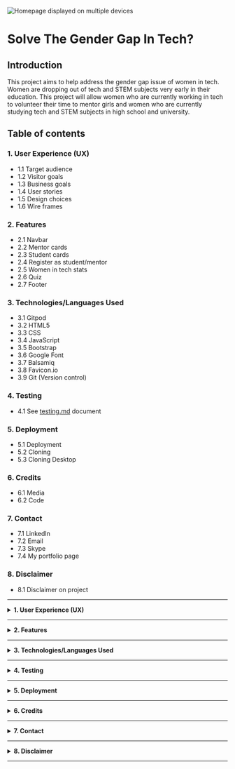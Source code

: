 ![Homepage displayed on multiple devices]()

# **Solve The Gender Gap In Tech?**

## **Introduction**

This project aims to help address the gender gap issue of women in tech. Women are dropping out of tech and STEM subjects very early in their education. This project will allow women who are currently working in tech to volunteer their time to mentor girls and women who are currently studying tech and STEM subjects in high school and university. 

## **Table of contents** 

### **1. User Experience (UX)**
  * 1.1 Target audience
  * 1.2 Visitor goals
  * 1.3 Business goals
  * 1.4 User stories
  * 1.5 Design choices
  * 1.6 Wire frames

### **2. Features**
  * 2.1 Navbar
  * 2.2 Mentor cards
  * 2.3 Student cards 
  * 2.4 Register as student/mentor 
  * 2.5 Women in tech stats 
  * 2.6 Quiz
  * 2.7 Footer

### **3. Technologies/Languages Used**
  * 3.1 Gitpod
  * 3.2 HTML5
  * 3.3 CSS
  * 3.4 JavaScript
  * 3.5 Bootstrap
  * 3.6 Google Font 
  * 3.7 Balsamiq
  * 3.8 Favicon.io
  * 3.9 Git (Version control)

### **4. Testing**
  * 4.1 See [testing.md](testing.md) document 

### **5. Deployment**

  * 5.1 Deployment 
  * 5.2 Cloning 
  * 5.3 Cloning Desktop

### **6. Credits**
  * 6.1 Media
  * 6.2 Code

### **7. Contact**
  * 7.1 LinkedIn
  * 7.2 Email
  * 7.3 Skype
  * 7.4 My portfolio page

### **8. Disclaimer**

  * 8.1 Disclaimer on project 

<hr>

<details>
<summary><strong>1. User Experience (UX)</strong></summary>
<br/>

#### **1.1 Target Audience**

* This project is aimed at any woman who has experience working in tech and who wishes to volunteer her time to act as a mentor to younger women in school and university to help assist the gender gap that exists in tech. 

#### **1.2 Visitor goals** 

* As a student, or woman considering a career in tech i want to be able to search this site for mentors that may be able to mentor me during my education in tech/STEM. I want to be able to post my profile to the site as well so mentors who are browsing the site can see the subjects i am interested in and am perusing. 

* For women who are currently working in tech/STEM i want to be able to post my profile on the site so students can see what field i specialize in and for them to contact me to request mentor assistance. 

#### **1.3 Business goals**

* No business or monetary goals, the site is aimed at helping support young women during their education years so they may choose and stick with a career in tech. 

#### **1.4 User Stories**

* As a visitor to the company website i expect/want/need
 

#### **1.5 Design choices** 

* 

#### **FONTS**

* 

![Image of how the font will look]()

#### **ICONS**

*   

#### **COLORS**

* 

![Image of the color pallet used for the project]()

#### **1.6 Wire Frames** 

* The wireframes for the project can be seen below. There is a wireframe for desktop, tablet and mobile.

#### **DESKTOP**
![Desktop Wireframe]()

#### **TABLET**
![Tablet Wireframe]()

#### **MOBILE**
![Image of Navbar]()

</details>

<hr>

<details>
<summary><strong>2. Features</strong></summary>
<br/>

#### **2.1 Navbar** 

The Navbar we used is a standard Bootstrap Navbar. We chose this because it offers mobile responsiveness and as we don't have many pages on the project a simple Navbar will suffice. 

#### **2.2 Mentor cards**

The mentor card will detail information about the mentor who is volunteering their services on the site. The mentor card will include:

1. A title e.g. Engineering Mentor
2. The name of the mentor
3. An image of the mentor
4. The specialty of the mentor
5. The mentors current job description
6. A logo of the company they are employed by
7. A personal statement of the mentor to include current role, relevant work 
related experience.
8. A link button titled Be My Mentor which takes you to a form where you can
fill in your details to connect with the mentor. 
9. A link button titled Availability which takes you to the mentor calendar.
10. A card titled Education which includes most recent qualifications and logos
of the places of education.
11. A 2nd card titled Licenses, or skills if not applicable to include logos of 
education providers, the qualification skill and the name of the education 
provider.

#### **2.3 Student cards**

#### **2.4 Register as student/mentor**

#### **2.5 Women in tech stats**

The women in tec stats page shows data pulled from different sources. It shows users what countries are leading the way in addressing the gender gap issue. It also highlights how the shortage of women tech can be traced as far back as high school.

The page also shows how the field of computing used to be dominated by women and we also list how women can succeed in tech and we list some of the biggest tech organizations in the world that are headed by women. 

At the bottom of the page we have a number of videos where users can directly hear from women who are already working in the tech/STEM field. 

#### **2.6 Quiz**

#### **2.7 Footer**

* The footer is a basic bootstrap footer that contains the copywrite info and social media icons.

![Image of footer]()
</details>

<hr>

<details>
<summary><strong>3. Technologies/Languages Used</strong></summary>
<br/>

3.1 [Gitpod](https://www.gitpod.io/) - Is the IDE we used for this project<br>
3.2 [HTML5](https://html.com/html5/#What_is_HTML) - This is the markup language we used for this project.<br>
3.3 [CSS](https://en.wikipedia.org/wiki/CSS) - We used CSS to help alter and adjust the presentation of the website to create a pleasant user experience.<br>
3.4 [JavaScript](https://en.wikipedia.org/wiki/JavaScript) - JavaScript was used to write the quiz page on the project<br>
3.5 [Bootstrap](https://getbootstrap.com/) - Bootstrap is the most popular CSS Framework for developing responsive and mobile-first websites. Bootstrap 5 is the version we used for the development of this project.<br>
3.6 [Google fonts](https://fonts.google.com/) - Launched in 2010 Google Fonts is a library of 1,023 free licensed font families.<br>
3.7 [Balsamiq](https://balsamiq.com/)- Balsamiq Wireframes is a rapid low-fidelity UI wireframing tool that reproduces the experience of sketching on a notepad or whiteboard.<br>
3.8 [favicon.io](https://favicon.io/) - Favicon.io is the free favicon generator i used for the project<br>
3.9 [Git](https://git-scm.com/) - Git is free and open source software for distributed version control: tracking changes in any set of files.
</details>

<hr>

<details>
<summary><strong>4. Testing</strong></summary>
<br>

* Testing information can be found in the [testing.md](testing.md) file
</details>
<hr>

<details>
<summary><strong>5. Deployment</strong></summary>
<br>

#### **5.1 Deployment**  

To deploy the site on Github i undertook the following steps:

1. Navigated to my profile page on Github
2. Selected this project from the repositories
3. Clicked on settings
4. Click on pages which is on the left which is in the code and automation section
5. Click where is says source and in the dropdown menu select master 
6. Click on the next dropdown menu to the right select /(root)
7. Click save

You will then receive a confirmation saying the page has been published and also be provided with the link where people can view your site.


The link to view the live site can be found by clicking [Here]()

#### **5.2 Cloning**

You can clone the projects repository to your local computer by following the steps below:

Cloning a repository using the command line

1. On github navigate to the project repository. The link can be found here: 
2. Click on the tab that says < >code 
3. Above the files, click the button that says &#8595;code
4. From the menu select HTTPS
5. Click on the clipboard icon on the right hand side (Image below)

![Github copy link button]()

6. Open the terminal in your IDE
7. Change the current working directory to the location where you want the cloned directory.
8. In terminal type `git clone` and then paste the URL you copied earlier 
9. Press Enter to create your local clone.

#### **5.3 Cloning Desktop**
You can also clone the project using Github Desktop. To do this you can do the following: 

1. On github navigate to the project repository. The link can be found here: 
2. Click on the tab that says code 
3. Above the files, click the button that says &#8595;code

![Github code button]()

6. Click on Download ZIP.
7. Unzip the repository after it downloads to your machine and then drag the unzipped files into your IDE.

</details>

<hr>

<details>
<summary><strong>6. Credits</strong></summary> 
<br>

#### **6.1 Media** 

* The majority of the images used are from the free image site Unsplash. 

#### **6.2 Code** 

* All of the code in the project was written by:

1. Stephen Mc Govern 
2. Sorin Andrei
3. Mark Stephenson
4. Martin Pavlin
5. Mihai Elisei

</details>
<hr>

<details>
<summary><strong>7. Contact</strong></summary>
<br>

Feel free to contact us on any of the following channels:<br>


</details>

<hr>

<details>
<summary><strong>8. Disclaimer</strong></summary>
<br>

* 8.1 There is no monetization generated from this site. It is only intended as an educational project and proof of concept during a Hackathon. 
</details>

<hr>